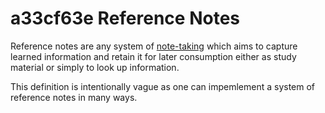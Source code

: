 # a33cf63e Reference Notes

Reference notes are any system of [note-taking](1ec8f6a4_notetaking.md) which aims to capture learned information and retain it for later consumption either as study material or simply to look up information.

This definition is intentionally vague as one can impemlement a system of reference notes in many ways.